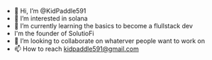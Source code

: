 - 👋 Hi, I’m @KidPaddle591
- 👀 I’m interested in solana
- 🌱 I’m currently learning the basics to become a flullstack dev
- I'm the founder of SolutioFi
- 💞️ I’m looking to collaborate on whaterver people want to work on
- 📫 How to reach kidpaddle591@gmail.com

<!---
KidPaddle591/KidPaddle591 is a ✨ special ✨ repository because its `README.md` (this file) appears on your GitHub profile.
You can click the Preview link to take a look at your changes.
--->
